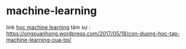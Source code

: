 # machine-learning

link <a href = "https://ongxuanhong.wordpress.com/category/data-science/algorithms">hoc machine learning</a>
tâm sự : 
https://ongxuanhong.wordpress.com/2017/05/18/con-duong-hoc-tap-machine-learning-cua-toi/
